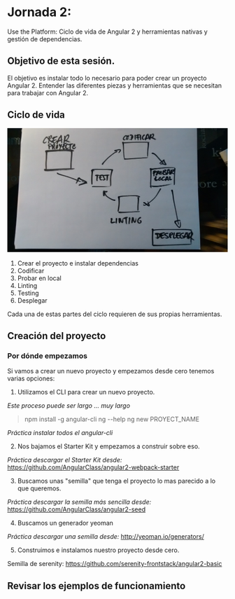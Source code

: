 # Jornada 2: 

Use the Platform: 
Ciclo de vida de Angular 2 y herramientas nativas y gestión de dependencias.

## Objetivo de esta sesión.

El objetivo es instalar todo lo necesario para poder crear un proyecto Angular 2. Entender las diferentes piezas y herramientas que se necesitan para trabajar con Angular 2.

## Ciclo de vida

![alt text](./resources/Ciclo_de_vida_angular2.jpg "Ciclo de vida clásico de una apliación angular 2")

1. Crear el proyecto e instalar dependencias
2. Codificar
3. Probar en local
4. Linting
5. Testing
6. Desplegar

Cada una de estas partes del ciclo requieren de sus propias herramientas.

## Creación del proyecto

### Por dónde empezamos

Si vamos a crear un nuevo proyecto y empezamos desde cero tenemos varias opciones:

1. Utilizamos el CLI para crear un nuevo proyecto. 

*Este proceso puede ser largo ... muy largo*

> npm install -g angular-cli
> ng --help
> ng new PROYECT_NAME

_Práctica instalar todos el angular-cli_

2. Nos bajamos el Starter Kit y empezamos a construir sobre eso.

_Práctica descargar el Starter Kit desde:_ https://github.com/AngularClass/angular2-webpack-starter

3. Buscamos unas "semilla" que tenga el proyecto lo mas parecido a lo que queremos.

_Práctica descargar la semilla más sencilla desde:_ https://github.com/AngularClass/angular2-seed

4. Buscamos un generador yeoman 

_Práctica descargar una semilla desde:_ http://yeoman.io/generators/ 

5. Construimos e instalamos nuestro proyecto desde cero.

Semilla de serenity: https://github.com/serenity-frontstack/angular2-basic

## Revisar los ejemplos de funcionamiento 
